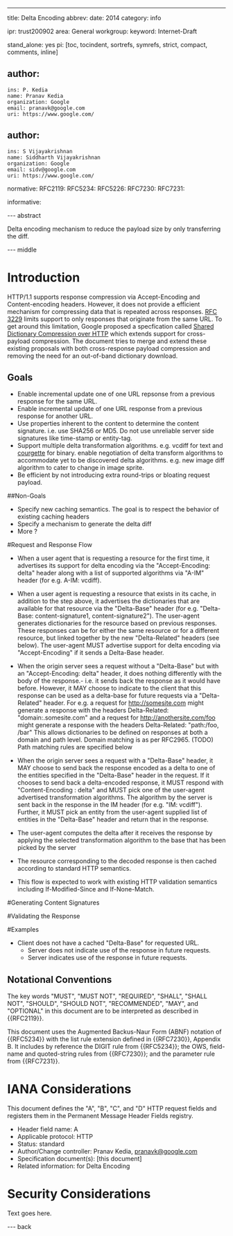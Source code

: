 ---
title: Delta Encoding
abbrev:
date: 2014
category: info

ipr: trust200902
area: General
workgroup:
keyword: Internet-Draft

stand_alone: yes
pi: [toc, tocindent, sortrefs, symrefs, strict, compact, comments, inline]

author:
 -
    ins: P. Kedia
    name: Pranav Kedia
    organization: Google
    email: pranavk@google.com
    uri: https://www.google.com/

author:
 -
    ins: S Vijayakrishnan
    name: Siddharth Vijayakrishnan
    organization: Google
    email: sidv@google.com
    uri: https://www.google.com/

normative:
  RFC2119:
  RFC5234:
  RFC5226:
  RFC7230:
  RFC7231:


informative:

--- abstract

Delta encoding mechanism to reduce the payload size by only transferring the diff.

--- middle

# Introduction
HTTP/1.1 supports response compression via Accept-Encoding and Content-encoding headers. However, it does not provide a efficient mechanism for compressing data that is repeated across responses. [RFC 3229](http://www.ietf.org/rfc/rfc3229.txt) limits support to only responses that originate from the same URL. To get around this limitation, Google proposed a specfication called [Shared Dictionary Compression over HTTP](http://lists.w3.org/Archives/Public/ietf-http-wg/2008JulSep/att-0441/Shared_Dictionary_Compression_over_HTTP.pdf) which extends support for cross-payload compression. The document tries to merge and extend these existing proposals with both cross-response payload compression and removing the need for an out-of-band dictionary download.

## Goals
- Enable incremental update one of one URL repsonse from a previous response for the same URL.
- Enable incremental update of one URL response from a previous response for another URL.
- Use properties inherent to the content to determine the content signature. i.e. use SHA256 or MD5. Do not use unreliable server side signatures like time-stamp or entity-tag.
- Support multiple delta transformation algorithms. e.g. vcdiff for text and [courgette](http://www.chromium.org/developers/design-documents/software-updates-courgette) for binary.
enable negotiation of delta transform algorithms to accommodate yet to be discovered delta algorithms. e.g. new image diff algorithm to cater to change in image sprite.
- Be efficient by not introducing extra round-trips or bloating request payload.

##Non-Goals
- Specify new caching semantics. The goal is to respect the behavior of existing caching headers
- Specify a mechanism to generate the delta diff
- More ?
 
#Request and Response Flow
- When a user agent that is requesting a resource for the first time, it advertises its support for delta encoding via the "Accept-Encoding: delta" header along with a list of supported algorithms via "A-IM" header (for e.g. A-IM: vcdiff).
- When a user agent is requesting a resource that exists in its cache, in addition to the step above, it advertises the dictionaries that are available for that resource via the "Delta-Base" header (for e.g. "Delta-Base: content-signature1, content-signature2"). The user-agent generates dictionaries for the resource based on previous responses. These responses can be for either the same resource or for a different resource, but linked together by the new "Delta-Related" headers (see below). The user-agent MUST advertise support for delta encoding via "Accept-Encoding" if it sends a Delta-Base header. 


- When the origin server sees a request without a "Delta-Base" but with an "Accept-Encoding: delta" header, it does nothing differently with the body of the response.- i.e. it sends back the response as it would have before. However, it MAY choose to indicate to the client that this response can be used as a delta-base for future requests via a "Delta-Related" header. For e.g. a request for http://somesite.com might generate a response with the headers 
    Delta-Related: "domain:.somesite.com"
and a request for http://anothersite.com/foo might generate a response with the headers 
    Delta-Related: "path:/foo, /bar"
This allows dictionaries to be defined on responses at both a domain and path level. Domain matching is as per RFC2965. (TODO) Path matching rules are specified below

- When the origin server sees a request with a "Delta-Base" header, it MAY choose to send back the response encoded as a delta to one of the entities specified in the "Delta-Base" header in the request. If it chooses to send back a delta-encoded response, it MUST respond with "Content-Encoding : delta" and MUST pick one of the user-agent advertised transformation algorithms. The algorithm by the server is sent back in the response in the IM header (for e.g. "IM: vcdiff"). Further, it MUST pick an entity from the user-agent supplied list of entities in the "Delta-Base" header and return that in the response.

- The user-agent computes the delta after it receives the response by applying the selected transformation algorithm to the base that has been picked by the server 

- The resource corresponding to the decoded response is then cached according to standard HTTP semantics. 

- This flow is expected to work with existing HTTP validation semantics including If-Modified-Since and If-None-Match. 


#Generating Content Signatures

#Validating the Response 


 

#Examples
+ Client does not have a cached "Delta-Base" for requested URL.
  - Server does not indicate use of the response in future requests.
  - Server indicates use of the response in future requests.

## Notational Conventions
The key words "MUST", "MUST NOT", "REQUIRED", "SHALL", "SHALL NOT", "SHOULD", "SHOULD NOT", "RECOMMENDED", "MAY", and "OPTIONAL" in this document are to be interpreted as described in {{RFC2119}}.

This document uses the Augmented Backus-Naur Form (ABNF) notation of {{RFC5234}} with the list rule extension defined in {{RFC7230}}, Appendix B. It includes by reference the DIGIT rule from {{RFC5234}}; the OWS, field-name and quoted-string rules from {{RFC7230}}; and the parameter rule from {{RFC7231}}.


# IANA Considerations

This document defines the "A", "B", "C", and "D" HTTP request fields and registers them in the Permanent Message Header Fields registry.

- Header field name: A
- Applicable protocol: HTTP
- Status: standard
- Author/Change controller: Pranav Kedia, pranavk@google.com
- Specification document(s): [this document]
- Related information: for Delta Encoding


# Security Considerations

Text goes here.

--- back
